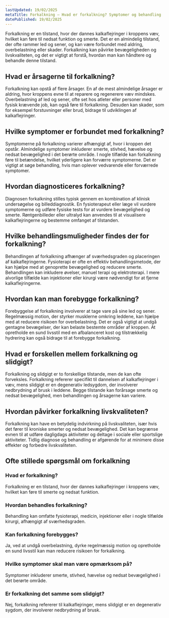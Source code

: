 ```yaml
---
lastUpdated: 19/02/2025
metaTitle: Forkalkning – Hvad er forkalkning? Symptomer og behandling
datePublished: 19/02/2025
---
```


Forkalkning er en tilstand, hvor der dannes kalkaflejringer i kroppens væv, hvilket kan føre til nedsat funktion og smerte. Det er en almindelig tilstand, der ofte rammer led og sener, og kan være forbundet med aldring, overbelastning eller skader. Forkalkning kan påvirke bevægeligheden og livskvaliteten, og det er vigtigt at forstå, hvordan man kan håndtere og behandle denne tilstand.

## Hvad er årsagerne til forkalkning?

Forkalkning kan opstå af flere årsager. En af de mest almindelige årsager er aldring, hvor kroppens evne til at reparere og regenerere væv mindskes. Overbelastning af led og sener, ofte set hos atleter eller personer med fysisk krævende job, kan også føre til forkalkning. Desuden kan skader, som for eksempel forstuvninger eller brud, bidrage til udviklingen af kalkaflejringer.

## Hvilke symptomer er forbundet med forkalkning?

Symptomerne på forkalkning varierer afhængigt af, hvor i kroppen det opstår. Almindelige symptomer inkluderer smerte, stivhed, hævelse og nedsat bevægelighed i det berørte område. I nogle tilfælde kan forkalkning føre til betændelse, hvilket yderligere kan forværre symptomerne. Det er vigtigt at søge behandling, hvis man oplever vedvarende eller forværrede symptomer.

## Hvordan diagnosticeres forkalkning?

Diagnosen forkalkning stilles typisk gennem en kombination af klinisk undersøgelse og billeddiagnostik. En fysioterapeut eller læge vil vurdere symptomerne og udføre fysiske tests for at vurdere bevægelighed og smerte. Røntgenbilleder eller ultralyd kan anvendes til at visualisere kalkaflejringerne og bestemme omfanget af tilstanden.

## Hvilke behandlingsmuligheder findes der for forkalkning?

Behandlingen af forkalkning afhænger af sværhedsgraden og placeringen af kalkaflejringerne. Fysioterapi er ofte en effektiv behandlingsmetode, der kan hjælpe med at genoprette bevægelighed og reducere smerte. Behandlingen kan inkludere øvelser, manuel terapi og elektroterapi. I mere alvorlige tilfælde kan injektioner eller kirurgi være nødvendigt for at fjerne kalkaflejringerne.

## Hvordan kan man forebygge forkalkning?

Forebyggelse af forkalkning involverer at tage vare på sine led og sener. Regelmæssig motion, der styrker musklerne omkring leddene, kan hjælpe med at reducere risikoen for overbelastning. Det er også vigtigt at undgå gentagne bevægelser, der kan belaste bestemte områder af kroppen. At opretholde en sund livsstil med en afbalanceret kost og tilstrækkelig hydrering kan også bidrage til at forebygge forkalkning.

## Hvad er forskellen mellem forkalkning og slidgigt?

Forkalkning og slidgigt er to forskellige tilstande, men de kan ofte forveksles. Forkalkning refererer specifikt til dannelsen af kalkaflejringer i væv, mens slidgigt er en degenerativ ledsygdom, der involverer nedbrydning af brusk i leddene. Begge tilstande kan forårsage smerte og nedsat bevægelighed, men behandlingen og årsagerne kan variere.

## Hvordan påvirker forkalkning livskvaliteten?

Forkalkning kan have en betydelig indvirkning på livskvaliteten, især hvis det fører til kroniske smerter og nedsat bevægelighed. Det kan begrænse evnen til at udføre dagligdags aktiviteter og deltage i sociale eller sportslige aktiviteter. Tidlig diagnose og behandling er afgørende for at minimere disse effekter og forbedre livskvaliteten.

## Ofte stillede spørgsmål om forkalkning

### Hvad er forkalkning?

Forkalkning er en tilstand, hvor der dannes kalkaflejringer i kroppens væv, hvilket kan føre til smerte og nedsat funktion.

### Hvordan behandles forkalkning?

Behandling kan omfatte fysioterapi, medicin, injektioner eller i nogle tilfælde kirurgi, afhængigt af sværhedsgraden.

### Kan forkalkning forebygges?

Ja, ved at undgå overbelastning, dyrke regelmæssig motion og opretholde en sund livsstil kan man reducere risikoen for forkalkning.

### Hvilke symptomer skal man være opmærksom på?

Symptomer inkluderer smerte, stivhed, hævelse og nedsat bevægelighed i det berørte område.

### Er forkalkning det samme som slidgigt?

Nej, forkalkning refererer til kalkaflejringer, mens slidgigt er en degenerativ sygdom, der involverer nedbrydning af brusk.
